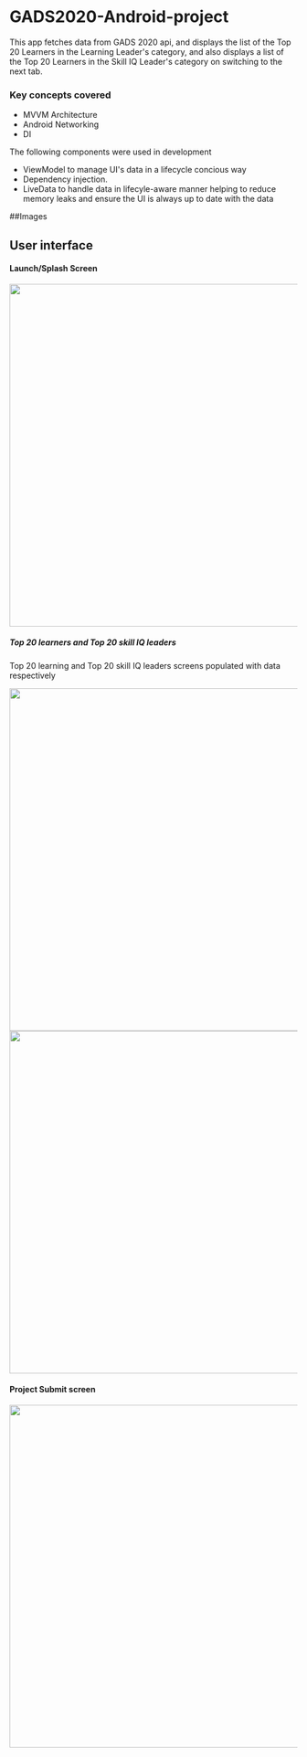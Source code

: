 # GADS2020-Android-project
This app fetches data from GADS 2020 api, and displays the list of the Top 20 Learners in the Learning Leader's category, and also displays a list of the Top 20 Learners in the Skill IQ Leader's category on switching to the next tab.

### Key concepts covered
* MVVM Architecture
* Android Networking 
* DI


The following components were used in development
* ViewModel to manage UI's data in a lifecycle concious way
* Dependency injection.
* LiveData to handle data in lifecyle-aware manner helping to reduce memory leaks and ensure the UI is always up to date with the data


##Images

## User interface
#### Launch/Splash Screen

<image src="snapshots/splash.png" height="600px" />

##### Top 20 learners and Top 20 skill IQ leaders 
Top 20 learning and Top 20 skill IQ leaders screens populated with data respectively


<image src="snapshots/learners1.png" height="600px" />    <image src="snapshots/iq1.png" height="600px" />

#### Project Submit screen

<image src="snapshots/submit1.png" height="600px" />

